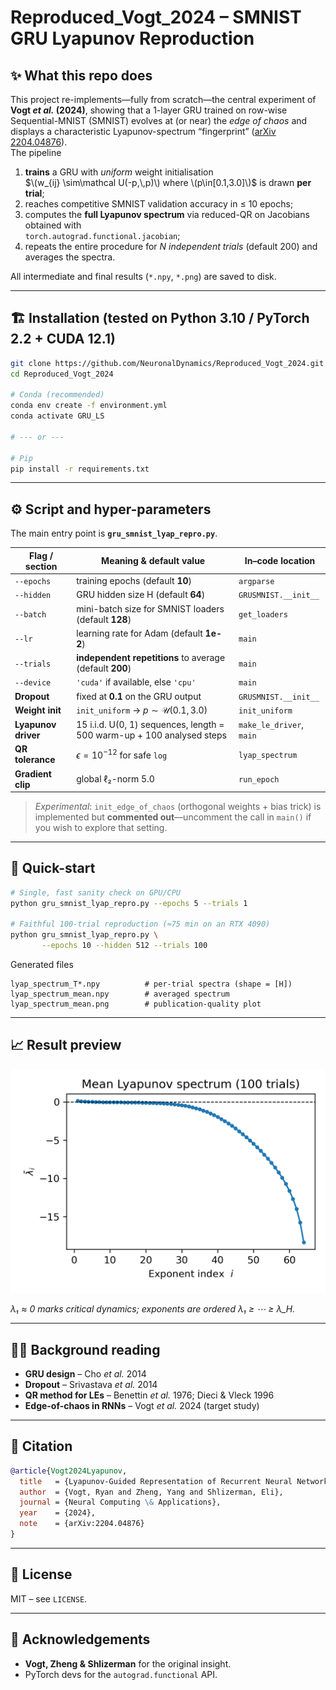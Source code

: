 # Reproduced_Vogt_2024 – SMNIST GRU Lyapunov Reproduction

## ✨ What this repo does
This project re-implements—fully from scratch—the central experiment of **Vogt *et al.* (2024)**, showing that a 1-layer GRU trained on row-wise Sequential-MNIST (SMNIST) evolves at (or near) the *edge of chaos* and displays a characteristic Lyapunov-spectrum “fingerprint” ([arXiv 2204.04876](https://arxiv.org/abs/2204.04876)).  
The pipeline

1. **trains** a GRU with *uniform* weight initialisation  
   $\(w_{ij} \sim\mathcal U(-p,\,p)\) where \(p\in[0.1,3.0]\)$ is drawn **per trial**;
2. reaches competitive SMNIST validation accuracy in ≤ 10 epochs;
3. computes the **full Lyapunov spectrum** via reduced-QR on Jacobians obtained with  
   `torch.autograd.functional.jacobian`;
4. repeats the entire procedure for *N independent trials* (default 200) and
   averages the spectra.

All intermediate and final results (`*.npy`, `*.png`) are saved to disk.

---

## 🏗 Installation (tested on Python 3.10 / PyTorch 2.2 + CUDA 12.1)
```bash
git clone https://github.com/NeuronalDynamics/Reproduced_Vogt_2024.git
cd Reproduced_Vogt_2024

# Conda (recommended)
conda env create -f environment.yml
conda activate GRU_LS

# --- or ---

# Pip
pip install -r requirements.txt
```

---

## ⚙️ Script and hyper-parameters

The main entry point is **`gru_smnist_lyap_repro.py`**.

| Flag / section      | Meaning & default value                                                | In–code location         |
| ------------------- | ---------------------------------------------------------------------- | ------------------------ |
| `--epochs`          | training epochs (default **10**)                                       | `argparse`               |
| `--hidden`          | GRU hidden size H (default **64**)                                     | `GRUSMNIST.__init__`     |
| `--batch`           | mini-batch size for SMNIST loaders (default **128**)                   | `get_loaders`            |
| `--lr`              | learning rate for Adam (default **1e-2**)                              | `main`                   |
| `--trials`          | **independent repetitions** to average (default **200**)               | `main`                   |
| `--device`          | `'cuda'` if available, else `'cpu'`                                    | `main`                   |
| **Dropout**         | fixed at **0.1** on the GRU output                                     | `GRUSMNIST.__init__`     |
| **Weight init**     | `init_uniform` → $p\sim\mathcal U(0.1,3.0)$                            | `init_uniform`           |
| **Lyapunov driver** | 15 i.i.d. U(0, 1) sequences, length = 500 warm-up + 100 analysed steps | `make_le_driver`, `main` |
| **QR tolerance**    | $\epsilon=10^{-12}$ for safe `log`                                     | `lyap_spectrum`          |
| **Gradient clip**   | global ℓ₂-norm 5.0                                                     | `run_epoch`              |

> *Experimental*: `init_edge_of_chaos` (orthogonal weights + bias trick) is implemented but **commented out**—uncomment the call in `main()` if you wish to explore that setting.

---

## 🚀 Quick-start

```bash
# Single, fast sanity check on GPU/CPU
python gru_smnist_lyap_repro.py --epochs 5 --trials 1

# Faithful 100-trial reproduction (≈75 min on an RTX 4090)
python gru_smnist_lyap_repro.py \
       --epochs 10 --hidden 512 --trials 100
```

Generated files

```
lyap_spectrum_T*.npy          # per-trial spectra (shape = [H])
lyap_spectrum_mean.npy        # averaged spectrum
lyap_spectrum_mean.png        # publication-quality plot
```

---

## 📈 Result preview

![Mean Lyapunov spectrum](Analytical%20Jacobian/lyap_spectrum_mean.png)

*λ₁ ≈ 0 marks critical dynamics; exponents are ordered λ₁ ≥ ⋯ ≥ λ\_H.*

---

## 🧑‍🔬 Background reading

* **GRU design** – Cho *et al.* 2014
* **Dropout** – Srivastava *et al.* 2014
* **QR method for LEs** – Benettin *et al.* 1976; Dieci & Vleck 1996
* **Edge-of-chaos in RNNs** – Vogt *et al.* 2024 (target study)

---

## 📝 Citation

```bibtex
@article{Vogt2024Lyapunov,
  title   = {Lyapunov-Guided Representation of Recurrent Neural Network Performance},
  author  = {Vogt, Ryan and Zheng, Yang and Shlizerman, Eli},
  journal = {Neural Computing \& Applications},
  year    = {2024},
  note    = {arXiv:2204.04876}
}
```

---

## 📄 License

MIT – see `LICENSE`.

---

## 🙏 Acknowledgements

* **Vogt, Zheng & Shlizerman** for the original insight.
* PyTorch devs for the `autograd.functional` API.


